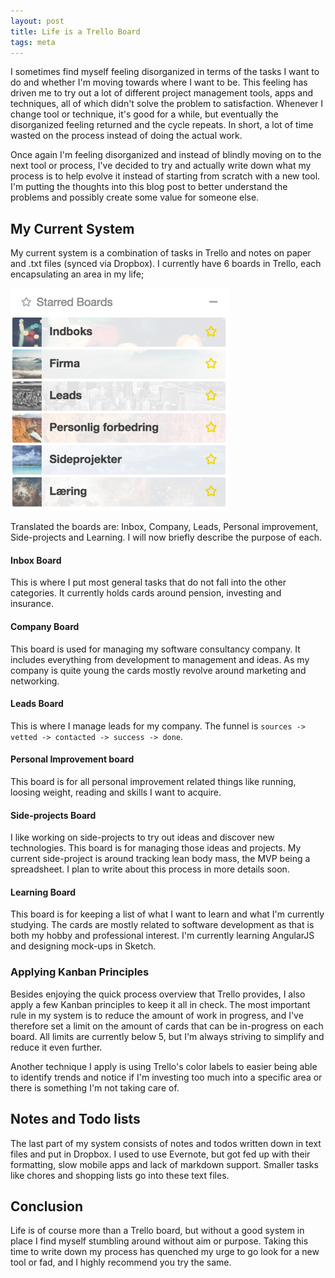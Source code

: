 ```yaml
---
layout: post
title: Life is a Trello Board
tags: meta
---
```


I sometimes find myself feeling disorganized in terms of the tasks I
want to do and whether I'm moving towards where I want to be. This feeling has
driven me to try out a lot of different project management tools, apps and
techniques, all of which didn't solve the problem to satisfaction. Whenever I
change tool or technique, it's good for a while, but eventually the disorganized
feeling returned and the cycle repeats. In short, a lot of time wasted on the
process instead of doing the actual work.

Once again I'm feeling disorganized and instead of blindly moving on to the next
tool or process, I've decided to try and actually write down what my process is
to help evolve it instead of starting from scratch with a new tool.  I'm
putting the thoughts into this blog post to better understand the problems and
possibly create some value for someone else.

## My Current System

My current system is a combination of tasks in Trello and notes on paper and
.txt files (synced via Dropbox). I currently have 6 boards in Trello, each
encapsulating an area in my life;

![Trello board](/blog/img/trello.png)

Translated the boards are: Inbox, Company, Leads, Personal improvement,
Side-projects and Learning. I will now briefly describe the purpose of each.

#### Inbox Board

This is where I put most general tasks that do not fall into the other
categories. It currently holds cards around pension, investing and insurance.

#### Company Board

This board is used for managing my software consultancy company. It includes
everything from development to management and ideas. As my company is quite
young the cards mostly revolve around marketing and networking.

#### Leads Board

This is where I manage leads for my company. The funnel is
`sources -> vetted -> contacted -> success -> done`.

#### Personal Improvement board

This board is for all personal improvement related things like running, loosing
weight, reading and skills I want to acquire.

#### Side-projects Board

I like working on side-projects to try out ideas and discover new
technologies. This board is for managing those ideas and projects. My current
side-project is around tracking lean body mass, the MVP being a spreadsheet. I
plan to write about this process in more details soon.

#### Learning Board

This board is for keeping a list of what I want to learn and what I'm currently
studying. The cards are mostly related to software development as that is both
my hobby and professional interest. I'm currently learning AngularJS and
designing mock-ups in Sketch.

### Applying Kanban Principles

Besides enjoying the quick process overview that Trello provides, I also apply a
few Kanban principles to keep it all in check. The most important rule in my
system is to reduce the amount of work in progress, and I've therefore set a
limit on the amount of cards that can be in-progress on each board. All limits
are currently below 5, but I'm always striving to simplify and reduce it even
further.

Another technique I apply is using Trello's color labels to easier being able to
identify trends and notice if I'm investing too much into a specific area or
there is something I'm not taking care of.

## Notes and Todo lists

The last part of my system consists of notes and todos written down in text
files and put in Dropbox. I used to use Evernote, but got fed up with their
formatting, slow mobile apps and lack of markdown support. Smaller tasks like
chores and shopping lists go into these text files.

## Conclusion

Life is of course more than a Trello board, but without a good system in place I
find myself stumbling around without aim or purpose. Taking this time to write
down my process has quenched my urge to go look for a new tool or fad, and I
highly recommend you try the same.
